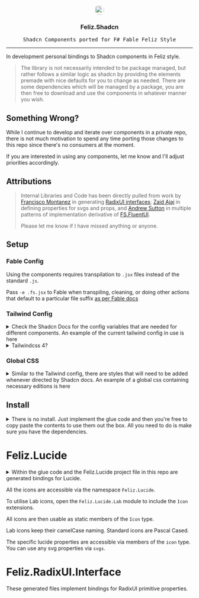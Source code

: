 <div id="top"></div>

<br />

<div align="center">
  <a href="https://ui.shadcn.com/" target="_blank">
    <img src="https://avatars.githubusercontent.com/u/139895814?s=48&v=4" height="24px" style="border-radius:8px;"/>
  </a>

  <h3 align="center">Feliz.Shadcn</h3>
  <p align="center">
    <kbd>Shadcn Components ported for F# Fable Feliz Style</kbd>
  </p>
</div>

---

In development personal bindings to Shadcn components in Feliz style.

> The library is not necessarily intended to be package managed, but rather follows a similar logic as shadcn by providing the elements premade with nice defaults for you to change as needed. There are some dependencies which will be managed by a package, you are then free to download and use the components in whatever manner you wish.

## Something Wrong?

While I continue to develop and iterate over components in a private repo, there is not much motivation to spend any time porting those changes to this repo since there's no consumers at the moment.

If you are interested in using any components, let me know and I'll adjust priorities accordingly.

## Attributions

> Internal Libraries and Code has been directly pulled from work by [Francisco Montanez](https://github.com/Francisco-Montanez) in generating [RadixUI interfaces](https://github.com/Francisco-Montanez/Feliz.RadixUI); [Zaid Ajaj](https://github.com/Zaid-Ajaj)
> in defining properties for svgs and props, and [Andrew Sutton](https://github.com/sydsutton) in multiple patterns of implementation derivative of [FS.FluentUI](https://github.com/sydsutton/FS.FluentUI).
>
> Please let me know if I have missed anything or anyone.

## Setup

### Fable Config

Using the components requires transpilation to `.jsx` files instead of the standard `.js`.

Pass `-e .fs.jsx` to Fable when transpiling, cleaning, or doing other actions that default to a particular file suffix [as per Fable docs](https://fable.io/docs/getting-started/cli.html)

### Tailwind Config

<details>
  <summary>Check the Shadcn Docs for the config variables that are needed for different components. An example of the current tailwind config in use is here
  </summary>
  <p>
      
```js
/** @type {import('tailwindcss').Config} */
module.exports = {
    mode: "jit",
    content: [
        "./index.html",
        "./**/*.{fs,js,ts,jsx,tsx}",
        "../Feliz.Shadcn/**/*.{fs,js,ts,jsx,tsx}"
    ],
    theme: {
        extend: {
            keyframes: {
                "accordion-down": {
                    from: { height: "0" },
                    to: { height: "var(--radix-accordion-content-height)" },
                },
                "accordion-up": {
                    from: { height: "var(--radix-accordion-content-height)" },
                    to: { height: "0" },
                },
                shine: {
                    "0%": { backgroundPosition: "200% 0" },
                    "25%": { backgroundPosition: "-200% 0" },
                    "100%": { backgroundPosition: "-200% 0" },
                },
            },
            animation: {
                "accordion-down": "accordion-down 0.2s ease-out",
                "accordion-up": "accordion-up 0.2s ease-out",
                shine: "shine 3s ease-out infinite",
            },
            colors: {
                border: "hsl(var(--border))",
                input: "hsl(var(--input))",
                ring: "hsl(var(--ring))",
                background: "hsl(var(--background))",
                foreground: "hsl(var(--foreground))",
                primary: {
                    DEFAULT: "hsl(var(--primary))",
                    foreground: "hsl(var(--primary-foreground))",
                },
                secondary: {
                    DEFAULT: "hsl(var(--secondary))",
                    foreground: "hsl(var(--secondary-foreground))",
                },
                destructive: {
                    DEFAULT: "hsl(var(--destructive))",
                    foreground: "hsl(var(--destructive-foreground))",
                },
                muted: {
                    DEFAULT: "hsl(var(--muted))",
                    foreground: "hsl(var(--muted-foreground))",
                },
                accent: {
                    DEFAULT: "hsl(var(--accent))",
                    foreground: "hsl(var(--accent-foreground))",
                },
                popover: {
                    DEFAULT: "hsl(var(--popover))",
                    foreground: "hsl(var(--popover-foreground))",
                },
                card: {
                    DEFAULT: "hsl(var(--card))",
                    foreground: "hsl(var(--card-foreground))",
                },
                sidebar: {
                    DEFAULT: 'hsl(var(--sidebar-background))',
                    foreground: 'hsl(var(--sidebar-foreground))',
                    primary: 'hsl(var(--sidebar-primary))',
                    'primary-foreground': 'hsl(var(--sidebar-primary-foreground))',
                    accent: 'hsl(var(--sidebar-accent))',
                    'accent-foreground': 'hsl(var(--sidebar-accent-foreground))',
                    border: 'hsl(var(--sidebar-border))',
                    ring: 'hsl(var(--sidebar-ring))',
                },
            },
            borderRadius: {
                lg: `var(--radius)`,
                md: `calc(var(--radius) - 2px)`,
                sm: "calc(var(--radius) - 4px)",
            },
        },
    },
    plugins: [require("tailwindcss-animate")],
}
```

  </p>
<p align="right">(<a href="#top">back to top</a>)</p>
</details>

<details>
    <summary>
        Tailwindcss 4?
    </summary>
<p>

Since this repo and my own private projects are so new, there is a perfect opportunity to implement everything in tailwindcss 4 to future proof instead of delaying this until things have developed more fully.

This has already been succesfully done on my private project.

This will be incorporated here in a pull soon™.

</p>
</details>

### Global CSS

<details>
    <summary>
        Similar to the Tailwind config, there are styles that will need to be added whenever directed by Shadcn docs. An example of a global css containing necessary editions is here
    </summary>
    <p>

```css
@tailwind base;
@tailwind components;
@tailwind utilities;

@layer base {
    :root {
        --background: 0 0% 100%;
        --foreground: 222.2 47.4% 11.2%;
        --muted: 210 40% 96.1%;
        --muted-foreground: 215.4 16.3% 46.9%;
        --popover: 0 0% 100%;
        --popover-foreground: 222.2 47.4% 11.2%;
        --border: 214.3 31.8% 91.4%;
        --input: 214.3 31.8% 91.4%;
        --card: 0 0% 100%;
        --card-foreground: 222.2 47.4% 11.2%;
        --primary: 222.2 47.4% 11.2%;
        --primary-foreground: 210 40% 98%;
        --secondary: 210 40% 96.1%;
        --secondary-foreground: 222.2 47.4% 11.2%;
        --accent: 210 40% 96.1%;
        --accent-foreground: 222.2 47.4% 11.2%;
        --destructive: 0 100% 50%;
        --destructive-foreground: 210 40% 98%;
        --ring: 215 20.2% 65.1%;
        --radius: 0.5rem;
    }

    .dark {
        --background: 224 71% 4%;
        --foreground: 213 31% 91%;
        --muted: 223 47% 11%;
        --muted-foreground: 215.4 16.3% 56.9%;
        --accent: 216 34% 17%;
        --accent-foreground: 210 40% 98%;
        --popover: 224 71% 4%;
        --popover-foreground: 215 20.2% 65.1%;
        --border: 216 34% 17%;
        --input: 216 34% 17%;
        --card: 224 71% 4%;
        --card-foreground: 213 31% 91%;
        --primary: 210 40% 98%;
        --primary-foreground: 222.2 47.4% 1.2%;
        --secondary: 222.2 47.4% 11.2%;
        --secondary-foreground: 210 40% 98%;
        --destructive: 0 63% 31%;
        --destructive-foreground: 210 40% 98%;
        --ring: 216 34% 17%;
    }
}

@layer base {
    * {
        @apply border-border;
    }
    body {
        @apply font-sans antialiased bg-background text-foreground;
    }
}

@layer base {
    :root {
        --sidebar-background: 0 0% 98%;
        --sidebar-foreground: 240 5.3% 26.1%;
        --sidebar-primary: 240 5.9% 10%;
        --sidebar-primary-foreground: 0 0% 98%;
        --sidebar-accent: 240 4.8% 95.9%;
        --sidebar-accent-foreground: 240 5.9% 10%;
        --sidebar-border: 220 13% 91%;
        --sidebar-ring: 217.2 91.2% 59.8%;
    }

    .dark {
        --sidebar-background: 240 5.9% 10%;
        --sidebar-foreground: 240 4.8% 95.9%;
        --sidebar-primary: 224.3 76.3% 48%;
        --sidebar-primary-foreground: 0 0% 100%;
        --sidebar-accent: 240 3.7% 15.9%;
        --sidebar-accent-foreground: 240 4.8% 95.9%;
        --sidebar-border: 240 3.7% 15.9%;
        --sidebar-ring: 217.2 91.2% 59.8%;
    }
}
```
<p align="right">(<a href="#top">back to top</a>)</p>        
    </p>
</details>


## Install

<details>
    <summary>
        There is no install. Just implement the glue code and then you're free to copy paste the contents to use them out the box. All you need to do is make sure you have the dependencies.
    </summary>
    <p>
    
For everything to work out of the box, all the glue is included in the `Feliz.Shadcn.Interop` project. Copy and paste all the files within into your project.

Keep them in a separate folder and try to keep your own changes to separate extension files to make things easier if you want to patch changes on.

Don't edit the generated files (which have a annotation at the top of the file) unless your a masochist. These are files that are easily regenerated to update to the latest npm versions. It's ideal to just copy paste the generated files and overwrite old ones.
    
    </p>

</details>

# Feliz.Lucide

<details>
    <summary>
        Within the glue code and the Feliz.Lucide project file in this repo are generated bindings for Lucide.
    </summary>
    <p>
        A pull has been made for Glutinum.Feliz.Lucide to utilise the generator to automatically keep the bindings up to date, this will then be available as a nuget package.
    </p>
</details>

All the icons are accessible via the namespace `Feliz.Lucide`.

To utilise Lab icons, open the `Feliz.Lucide.Lab` module to include the `Icon` extensions.

All icons are then usable as static members of the `Icon` type.

Lab icons keep their camelCase naming. Standard icons are Pascal Cased.

The specific lucide properties are accessible via members of the `icon` type. You can use any svg properties via `svgs`.

# Feliz.RadixUI.Interface

These generated files implement bindings for RadixUI primitive properties.
